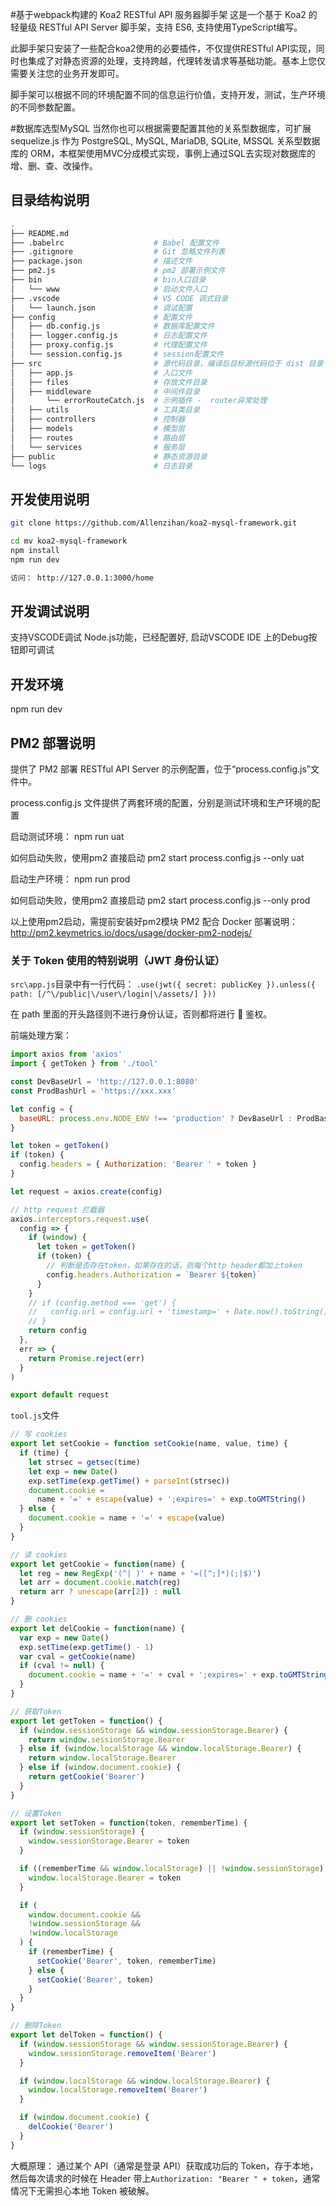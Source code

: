 #基于webpack构建的 Koa2 RESTful API 服务器脚手架
 这是一个基于 Koa2 的轻量级 RESTful API Server 脚手架，支持 ES6, 支持使用TypeScript编写。

此脚手架只安装了一些配合koa2使用的必要插件，不仅提供RESTful API实现，同时也集成了对静态资源的处理，支持跨越，代理转发请求等基础功能。基本上您仅需要关注您的业务开发即可。

脚手架可以根据不同的环境配置不同的信息运行价值，支持开发，测试，生产环境的不同参数配置。

 #数据库选型MySQL
当然你也可以根据需要配置其他的关系型数据库，可扩展 sequelize.js 作为 PostgreSQL, MySQL, MariaDB, SQLite, MSSQL 关系型数据库的 ORM，本框架使用MVC分成模式实现，事例上通过SQL去实现对数据库的增、删、查、改操作。

 ## 目录结构说明

```bash
.
├── README.md
├── .babelrc                    # Babel 配置文件
├── .gitignore                  # Git 忽略文件列表
├── package.json                # 描述文件
├── pm2.js                      # pm2 部署示例文件
├── bin                         # bin入口目录
│   └── www                     # 启动文件入口
├── .vscode                     # VS CODE 调式目录
│   └── launch.json             # 调试配置
├── config                      # 配置文件
│   ├── db.config.js            # 数据库配置文件
│   ├── logger.config.js        # 日志配置文件
│   ├── proxy.config.js         # 代理配置文件
│   └── session.config.js       # session配置文件
├── src                         # 源代码目录，编译后目标源代码位于 dist 目录
│   ├── app.js                  # 入口文件
│   ├── files                   # 存放文件目录
│   ├── middleware              # 中间件目录
│       └── errorRouteCatch.js  # 示例插件 -  router异常处理
│   ├── utils                   # 工具类目录
│   ├── controllers             # 控制器
│   ├── models                  # 模型层
│   ├── routes                  # 路由层
│   └── services                # 服务层
├── public                      # 静态资源目录
└── logs                        # 日志目录
```

## 开发使用说明

```bash
git clone https://github.com/Allenzihan/koa2-mysql-framework.git

cd mv koa2-mysql-framework
npm install
npm run dev

访问： http://127.0.0.1:3000/home
```
## 开发调试说明

支持VSCODE调试 Node.js功能，已经配置好, 启动VSCODE IDE 上的Debug按钮即可调试


## 开发环境
 
npm run dev

## PM2 部署说明
提供了 PM2 部署 RESTful API Server 的示例配置，位于“process.config.js”文件中。

process.config.js 文件提供了两套环境的配置，分别是测试环境和生产环境的配置

启动测试环境：
npm run uat

如何启动失败，使用pm2 直接启动
pm2 start process.config.js --only uat

启动生产环境：
npm run prod

如何启动失败，使用pm2 直接启动
pm2 start process.config.js --only prod

以上使用pm2启动，需提前安装好pm2模块
PM2 配合 Docker 部署说明： http://pm2.keymetrics.io/docs/usage/docker-pm2-nodejs/

### 关于 Token 使用的特别说明（JWT 身份认证）

`src\app.js`目录中有一行代码：
`.use(jwt({ secret: publicKey }).unless({ path: [/^\/public|\/user\/login|\/assets/] }))`

在 path 里面的开头路径则不进行身份认证，否则都将进行  鉴权。

前端处理方案：

```javascript
import axios from 'axios'
import { getToken } from './tool'

const DevBaseUrl = 'http://127.0.0.1:8080'
const ProdBashUrl = 'https://xxx.xxx'

let config = {
  baseURL: process.env.NODE_ENV !== 'production' ? DevBaseUrl : ProdBashUrl // 配置API接口地址
}

let token = getToken()
if (token) {
  config.headers = { Authorization: 'Bearer ' + token }
}

let request = axios.create(config)

// http request 拦截器
axios.interceptors.request.use(
  config => {
    if (window) {
      let token = getToken()
      if (token) {
        // 判断是否存在token，如果存在的话，则每个http header都加上token
        config.headers.Authorization = `Bearer ${token}`
      }
    }
    // if (config.method === 'get') {
    //   config.url = config.url + 'timestamp=' + Date.now().toString()
    // }
    return config
  },
  err => {
    return Promise.reject(err)
  }
)

export default request
```

`tool.js`文件

```javascript
// 写 cookies
export let setCookie = function setCookie(name, value, time) {
  if (time) {
    let strsec = getsec(time)
    let exp = new Date()
    exp.setTime(exp.getTime() + parseInt(strsec))
    document.cookie =
      name + '=' + escape(value) + ';expires=' + exp.toGMTString()
  } else {
    document.cookie = name + '=' + escape(value)
  }
}

// 读 cookies
export let getCookie = function(name) {
  let reg = new RegExp('(^| )' + name + '=([^;]*)(;|$)')
  let arr = document.cookie.match(reg)
  return arr ? unescape(arr[2]) : null
}

// 删 cookies
export let delCookie = function(name) {
  var exp = new Date()
  exp.setTime(exp.getTime() - 1)
  var cval = getCookie(name)
  if (cval != null) {
    document.cookie = name + '=' + cval + ';expires=' + exp.toGMTString()
  }
}

// 获取Token
export let getToken = function() {
  if (window.sessionStorage && window.sessionStorage.Bearer) {
    return window.sessionStorage.Bearer
  } else if (window.localStorage && window.localStorage.Bearer) {
    return window.localStorage.Bearer
  } else if (window.document.cookie) {
    return getCookie('Bearer')
  }
}

// 设置Token
export let setToken = function(token, rememberTime) {
  if (window.sessionStorage) {
    window.sessionStorage.Bearer = token
  }

  if ((rememberTime && window.localStorage) || !window.sessionStorage) {
    window.localStorage.Bearer = token
  }

  if (
    window.document.cookie &&
    !window.sessionStorage &&
    !window.localStorage
  ) {
    if (rememberTime) {
      setCookie('Bearer', token, rememberTime)
    } else {
      setCookie('Bearer', token)
    }
  }
}

// 删除Token
export let delToken = function() {
  if (window.sessionStorage && window.sessionStorage.Bearer) {
    window.sessionStorage.removeItem('Bearer')
  }

  if (window.localStorage && window.localStorage.Bearer) {
    window.localStorage.removeItem('Bearer')
  }

  if (window.document.cookie) {
    delCookie('Bearer')
  }
}
```

大概原理：
通过某个 API（通常是登录 API）获取成功后的 Token，存于本地，然后每次请求的时候在 Header 带上`Authorization: "Bearer " + token`，通常情况下无需担心本地 Token 被破解。